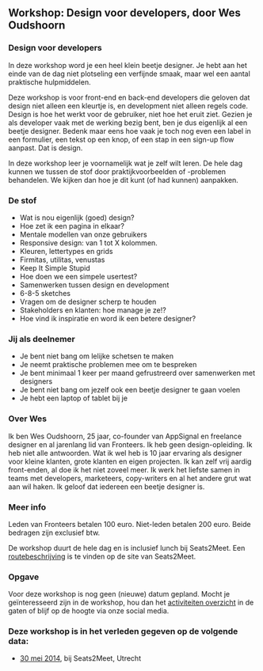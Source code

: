<h2>Workshop: Design voor developers, door Wes Oudshoorn</h2>
<h3>Design voor developers</h3>
<p>In deze workshop word je een heel klein beetje designer. Je hebt aan het einde van de dag niet plotseling een verfijnde smaak, maar wel een aantal praktische hulpmiddelen.</p>
<p>Deze workshop is voor front-end en back-end developers die geloven dat design niet alleen een kleurtje is, en development niet alleen regels code. Design is hoe het werkt voor de gebruiker, niet hoe het eruit ziet. Gezien je als developer vaak met de werking bezig bent, ben je dus eigenlijk al een beetje designer. Bedenk maar eens hoe vaak je toch nog even een label in een formulier, een tekst op een knop, of een stap in een sign-up flow aanpast. Dat is design.</p>
<p>In deze workshop leer je voornamelijk wat je zelf wilt leren. De hele dag kunnen we tussen de stof door praktijkvoorbeelden of -problemen behandelen. We kijken dan hoe je dit kunt (of had kunnen) aanpakken.</p>
<h3>De stof</h3>
<ul>
<li>Wat is nou eigenlijk (goed) design?</li>
<li>Hoe zet ik een pagina in elkaar?</li>
<li>Mentale modellen van onze gebruikers</li>
<li>Responsive design: van 1 tot X kolommen.</li>
<li>Kleuren, lettertypes en grids</li>
<li>Firmitas, utilitas, venustas</li>
<li>Keep It Simple Stupid</li>
<li>Hoe doen we een simpele usertest?</li>
<li>Samenwerken tussen design en development</li>
<li>6-8-5 sketches</li>
<li>Vragen om de designer scherp te houden</li>
<li>Stakeholders en klanten: hoe manage je ze!?</li>
<li>Hoe vind ik inspiratie en word ik een betere designer?</li>
</ul>
<h3>Jij als deelnemer</h3>
<ul>
<li>Je bent niet bang om lelijke schetsen te maken</li>
<li>Je neemt praktische problemen mee om te bespreken</li>
<li>Je bent minimaal 1 keer per maand gefrustreerd over samenwerken met designers</li>
<li>Je bent niet bang om jezelf ook een beetje designer te gaan voelen</li>
<li>Je hebt een laptop of tablet bij je</li>
</ul>
<h3>Over Wes</h3>
<p>Ik ben Wes Oudshoorn, 25 jaar, co-founder van AppSignal en freelance designer en al jarenlang lid van Fronteers. Ik heb geen design-opleiding. Ik heb niet alle antwoorden. Wat ik wel heb is 10 jaar ervaring als designer voor kleine klanten, grote klanten en eigen projecten. Ik kan zelf vrij aardig front-enden, al doe ik het niet zoveel meer. Ik werk het liefste samen in teams met developers, marketeers, copy-writers en al het andere grut wat aan wil haken. Ik geloof dat iedereen een beetje designer is.</p>
<h3>Meer info</h3>
<p>Leden van Fronteers betalen 100 euro. Niet-leden betalen 200 euro. Beide bedragen zijn exclusief btw.</p>
<p>De workshop duurt de hele dag en is inclusief lunch bij Seats2Meet. Een <a href="https://www.seats2meet.com/locations/85/Seats2meet_com_Utrecht_CS">routebeschrijving</a> is te vinden op de site van Seats2Meet.</p>
<h3>Opgave</h3>
<p>Voor deze workshop is nog geen (nieuwe) datum gepland. Mocht je geïnteresseerd zijn in de workshop, hou dan het <a href="/nl/activiteiten/">activiteiten overzicht</a> in de gaten of blijf op de hoogte via onze social media.</p>
<h3>Deze workshop is in het verleden gegeven op de volgende data: </h3>
<ul>
<li><a href="/nl/workshops-archief/design-voor-developers-wes-oudshoorn/30-mei-2014">30 mei 2014</a>, bij Seats2Meet, Utrecht</li>
</ul>

